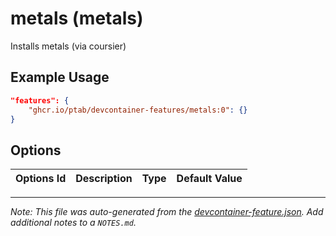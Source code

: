 
# metals (metals)

Installs metals (via coursier)

## Example Usage

```json
"features": {
    "ghcr.io/ptab/devcontainer-features/metals:0": {}
}
```

## Options

| Options Id | Description | Type | Default Value |
|-----|-----|-----|-----|




---

_Note: This file was auto-generated from the [devcontainer-feature.json](https://github.com/ptab/devcontainer-features/blob/main/src/metals/devcontainer-feature.json).  Add additional notes to a `NOTES.md`._
